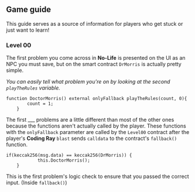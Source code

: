 ## Game guide

This guide serves as a source of information for players who get stuck or just want to learn!

### Level 00

The first problem you come across in **No-Life** is presented on the UI as an NPC you must save, but on the smart contract `DrMorris` is actually pretty simple.

_You can easily tell what problem you're on by looking at the second `playTheRules` variable._

```
function DoctorMorris() external onlyFallback playTheRules(count, 0){
        count = 1;
    }
```

The first \_\_\_ problems are a little different than most of the other ones because the functions aren't actually called by the player. These functions with the `onlyFallback` parameter are called by the `Level00` contract after the player's **Coding Ray** `blast` sends `calldata` to the contract's `fallback()` function.

```
if(keccak256(msg.data) == keccak256(DrMorris)) {
            this.DoctorMorris();
    }
```

This is the first problem's logic check to ensure that you passed the correct input. (Inside `fallback()`)
